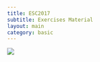 ```yaml
---
title: ESC2017
subtitle: Exercises Material
layout: main
category: basic
---
```


<div class="pure-u-1">
<img class="pure-img" src="{{site.baseurl}}/bertinoro.jpg">
</div>
